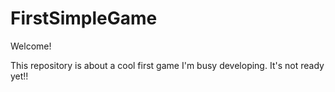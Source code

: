 # FirstSimpleGame


Welcome!

This repository is about a cool first game I'm busy developing. It's not ready yet!!

